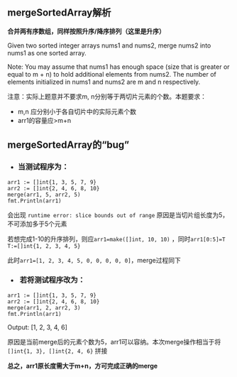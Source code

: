 ## mergeSortedArray解析

**合并两有序数组，同样按照升序/降序排列（这里是升序）**

Given two sorted integer arrays nums1 and nums2, merge nums2 into nums1 as one sorted array.

Note:
You may assume that nums1 has enough space (size that is greater or equal to m + n) to hold additional elements from nums2. The number of elements initialized in nums1 and nums2 are m and n respectively.

注意：实际上题意并不要求m, n分别等于两切片元素的个数。本题要求：
- m,n 应分别小于各自切片中的实际元素个数
- arr1的容量应>m+n

## mergeSortedArray的“bug”
- ###  **当测试程序为：**
```
arr1 := []int{1, 3, 5, 7, 9}
arr2 := []int{2, 4, 6, 8, 10}
merge(arr1, 5, arr2, 5)
fmt.Println(arr1)
```
会出现 `runtime error: slice bounds out of range` 原因是当切片组长度为5，不可添加多于5个元素

若想完成1-10的升序排列，则应`arr1=make([]int, 10, 10)` ，同时`arr1[0:5]=T  T:=[]int{1, 2, 3, 4, 5}`

此时`arr1=[1, 2, 3, 4, 5, 0, 0, 0, 0, 0]`，merge过程同下
- ###  **若将测试程序改为：**
```
arr1 := []int{1, 3, 5, 7, 9}
arr2 := []int{2, 4, 6, 8, 10}
merge(arr1, 2, arr2, 3)
fmt.Println(arr1)
```
Output: [1, 2, 3, 4, 6]

原因是当前merge后的元素个数为5，arr1可以容纳。本次merge操作相当于将 `[]int{1, 3}, []int{2, 4, 6}` 拼接

**总之，arr1原长度需大于m+n，方可完成正确的merge**
